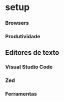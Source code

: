 # setup

### Browsers

### Produtividade

## Editores de texto

### Visual Studio Code 
### Zed

### Ferramentas
